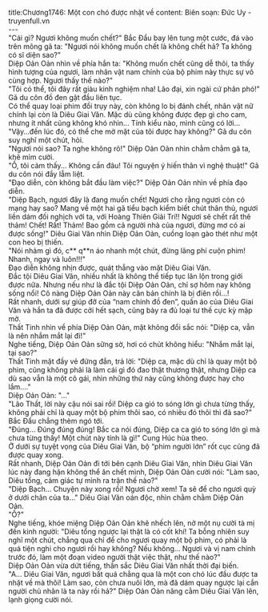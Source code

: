 title:Chương1746: Một con chó được nhặt về
content:
Biên soạn: Đức Uy - truyenfull.vn<br>---<br>"Cái gì? Ngươi không muốn chết?" Bắc Đẩu bay lên tung một cước, đá vào trên mông gã ta: "Ngươi nói không muốn chết là không chết hả? Ta không có sĩ diện sao?"<br>Diệp Oản Oản nhìn về phía hắn ta: "Không muốn chết cũng dễ thôi, ta thấy hình tượng của ngươi, làm nhân vật nam chính của bộ phim này thực sự vô cùng hợp. Ngươi thấy thế nào?"<br>"Tôi có thể, tôi đây rất giàu kinh nghiệm nha! Lão đại, xin ngài cứ phân phó!" Gã du côn đồ đen gật đầu liên tục.<br>Có thể quay loại phim đồi trụy này, còn không lo bị đánh chết, nhân vật nữ chính lại còn là Diêu Giai Văn. Mặc dù cũng không được đẹp gì cho cam, nhưng ít nhất cũng không khó nhìn... Tính kiểu nào, mình cũng có lời…<br>"Vậy…đến lúc đó, có thể che mờ mặt của tôi được hay không?" Gã du côn suy nghĩ một chút, hỏi.<br>"Ngươi nói sao? Ta nghe không rõ!" Diệp Oản Oản nhìn chằm chằm gã ta, khẽ mỉm cười.<br>"Ồ, tôi cảm thấy... Không cần đâu! Tôi nguyện ý hiến thân vì nghệ thuật!" Gã du côn nói đầy lẫm liệt.<br>"Đạo diễn, còn không bắt đầu làm việc?" Diệp Oản Oản nhìn về phía đạo diễn.<br>"Diệp Bạch, ngươi đây là đang muốn chết! Ngươi cho rằng ngươi còn có mạng hay sao? Mang về một hai gã tiểu bạch kiểm biết chút thân thủ, ngươi liền dám đối nghịch với ta, với Hoàng Thiên Giải Trí!! Ngươi sẽ chết rất thê thảm! Chết! Rất! Thảm! Bao gồm cả người nhà của ngươi, đừng mơ có ai được sống!" Diêu Giai Văn nhìn Diệp Oản Oản, cuồng loạn gào thét như một con heo bị thiến.<br>"Nói nhảm gì đó, c** q**n áo nhanh một chút, đừng lãng phí cuộn phim! Nhanh, ngay và luôn!!!"<br>Đạo diễn không nhịn được, quát thẳng vào mặt Diêu Giai Văn.<br>Đắc tội Diêu Giai Văn, nhiều nhất là không thể tiếp tục lăn lộn trong giới được nữa. Nhưng nếu như là đắc tội Diệp Oản Oản, chỉ sợ hôm nay không sống nổi! Cô nàng Diệp Oản Oản này căn bản chính là bị điên rồi...!<br>Rất nhanh, dưới sự giúp đỡ của “nam chính đồ đen”, quần áo của Diêu Giai Văn và hắn ta đã được cởi hết sạch, cũng bày ra đủ loại tư thế cực kỳ mập mờ.<br>Thất Tinh nhìn về phía Diệp Oản Oản, mặt không đổi sắc nói: "Diệp ca, vẫn là nên nhắm mắt lại đi!"<br>Nghe tiếng, Diệp Oản Oản sững sờ, hơi có chút không hiểu: "Nhắm mắt lại, tại sao?"<br>Thất Tinh mặt đầy vẻ đứng đắn, trả lời: "Diệp ca, mặc dù chỉ là quay một bộ phim, cũng không phải là làm cái gì đó đao thật thương thật, nhưng Diệp ca dù sao vẫn là một cô gái, nhìn những thứ này cũng không được hay cho lắm…."<br>Diệp Oản Oản: "..."<br>"Lão Thất, lời này cậu nói sai rồi! Diệp ca gió to sóng lớn gì chưa từng thấy, không phải chỉ là quay một bộ phim thôi sao, có nhiêu đó thôi thì đã sao?" Bắc Đẩu chẳng thèm ngó tới.<br>"Đúng... Đúng đúng đúng! Bắc ca nói đúng, Diệp ca ca gió to sóng lớn gì mà chưa từng thấy! Một chút này tính là gì!" Cung Húc hùa theo.<br>Ở dưới sự tuyệt vọng của Diêu Giai Văn, bộ “phim người lớn” rốt cục cũng đã được quay xong.<br>Rất nhanh, Diệp Oản Oản đi tới bên cạnh Diêu Giai Văn, nhìn Diêu Giai Văn lúc này đang hận không thể ăn chết mình, Diệp Oản Oản cười nói: "Làm sao, Diêu tổng, cảm giác tự mình ra trận thế nào?"<br>"Diệp Bạch... Chuyện này xong rồi! Ngươi chờ xem! Ta sẽ để cho ngươi quỳ ở dưới chân của ta..." Diêu Giai Văn oán độc, nhìn chằm chằm Diệp Oản Oản.<br>"Ồ?"<br>Nghe tiếng, khóe miệng Diệp Oản Oản khẽ nhếch lên, nở một nụ cười tà mị đến kinh người: "Diêu tổng ngược lại thật là có cốt khí! Ta bỗng nhiên suy nghĩ một chút, chẳng qua chỉ để cho ngươi quay một bộ phim, có phải là quá tiện nghi cho ngươi rồi hay không? Nếu không... Ngươi và vị nam chính trước đó, làm một đoạn video người thật việc thật, như thế nào?"<br>Diệp Oản Oản vừa dứt tiếng, thần sắc Diêu Giai Văn nhất thời đại biến.<br>"A... Diêu Giai Văn, ngươi bất quá chẳng qua là một con chó lúc đầu được ta nhặt về mà thôi! Làm sao, còn chưa nuôi lớn, mà đã dám quay ngược lại cắn người chủ nhân là ta này rồi hả?" Diệp Oản Oản nâng cằm Diêu Giai Văn lên, lạnh giọng cười nói.